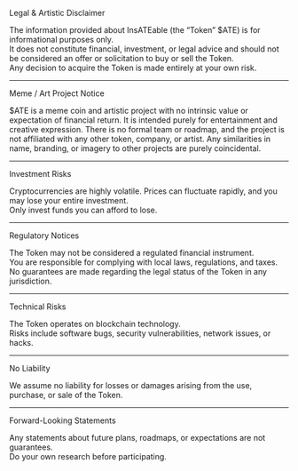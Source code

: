 Legal & Artistic Disclaimer

The information provided about InsATEable (the “Token” $ATE) is for informational purposes only.  
It does not constitute financial, investment, or legal advice and should not be considered an offer or solicitation to buy or sell the Token.  
Any decision to acquire the Token is made entirely at your own risk.

---

Meme / Art Project Notice

$ATE is a meme coin and artistic project with no intrinsic value or expectation of financial return.
It is intended purely for entertainment and creative expression.
There is no formal team or roadmap, and the project is not affiliated with any other token, company, or artist.
Any similarities in name, branding, or imagery to other projects are purely coincidental.

---

Investment Risks

Cryptocurrencies are highly volatile. Prices can fluctuate rapidly, and you may lose your entire investment.  
Only invest funds you can afford to lose.

---

Regulatory Notices

The Token may not be considered a regulated financial instrument.  
You are responsible for complying with local laws, regulations, and taxes.  
No guarantees are made regarding the legal status of the Token in any jurisdiction.

---

Technical Risks

The Token operates on blockchain technology.  
Risks include software bugs, security vulnerabilities, network issues, or hacks.

---

No Liability

We assume no liability for losses or damages arising from the use, purchase, or sale of the Token.

---

Forward-Looking Statements

Any statements about future plans, roadmaps, or expectations are not guarantees.  
Do your own research before participating.
